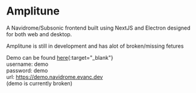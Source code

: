 # Amplitune

A Navidrome/Subsonic frontend built using NextJS and Electron designed for both web and desktop.

Amplitune is still in development and has alot of broken/missing fetures

Demo can be found [here](https://amplitune.clfy.evanc.dev){:target="_blank"}
\
username: demo
\
password: demo
\
url: https://demo.navidrome.evanc.dev
\
(demo is currently broken)